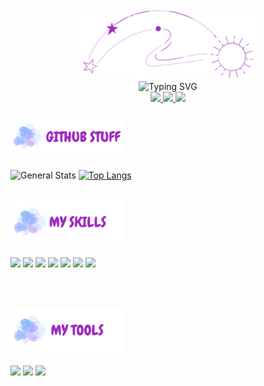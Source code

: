 <!-- HEADER AND INTRO -->

<div align="center">
  <img src="https://github.com/marqueseduarda/marqueseduarda/blob/main/github_welcome.png" width="280px" />
</div>
<div align="center">
  <img src="https://readme-typing-svg.demolab.com?font=Gloria+Hallelujah&weight=700&size=25&duration=1000&pause=1000&color=9F2CBF&center=true&vCenter=true&width=700&height=60&lines=+BEM+VINDO+AO+MEU+GITHUB+%E0%B2%8C++;EU+SOU+A+MARIA+EDUARDA+MARQUES;+UMA+ESTUDANTE+DE+PROGRAMAÇÃO+NA+ETEC...;+...E+ESCOTEIRA...;+DO+INTERIOR+DE+SÃO+PAULO" alt="Typing SVG" />
</div>

<!-- END HEADER AND INTRO -->

<!-- CONTACT ME -->

<div align="center">
  <a href="https://www.linkedin.com/in/marques-maria/">
    <img src="https://img.shields.io/badge/LinkedIn-281259?style=for-the-badge&logo=linkedin&logoColor=white"  target="_blank"/>
  </a>

  <a href="https://www.instagram.com/dudssmarques/"  target="_blank">
    <img src="https://img.shields.io/badge/Instagram-281259?style=for-the-badge&logo=instagram&logoColor=white" />
  </a>

  <a href="mailto:dudinhamarques3107@gmail.com"  target="_blank">
    <img src="https://img.shields.io/badge/Gmail-281259?style=for-the-badge&logo=gmail&logoColor=white" />
  </a>
</div>

<!-- END CONTACT ME -->

<br>

<!-- GITHUB STUFF -->

<img src="https://github.com/marqueseduarda/marqueseduarda/blob/main/github_githubstuff.png" alt="GitHub Stuff" width="180px" />

![General Stats](https://github-readme-stats.vercel.app/api?username=marqueseduarda&count_private=true&show_icons=false&theme=nightowl) [![Top Langs](https://github-readme-stats.vercel.app/api/top-langs/?username=marqueseduarda&langs_count=8&layout=compact&theme=nightowl)](https://github.com/marqueseduarda/github-readme-stats)

<!-- END GITHUB STUFF -->

<br>

<!-- MY SKILLS -->
<div>
  <img src="https://github.com/marqueseduarda/marqueseduarda/blob/main/github_myskills.png" width="180px" />
</div>

<br>

<div>
  <img src="https://img.shields.io/badge/Windows-281259?style=for-the-badge&logo=windows&logoColor=white" disabled />
  
  <img src="https://img.shields.io/badge/HTML-281259?style=for-the-badge&logo=html5&logoColor=white" />

  <img src="https://img.shields.io/badge/MySQL-281259?style=for-the-badge&logo=mysql&logoColor=white" />
  
  <img src="https://img.shields.io/badge/CSS-281259?&style=for-the-badge&logo=css3&logoColor=white" />
  
  <img src="https://img.shields.io/badge/Tailwind_CSS-281259?style=for-the-badge&logo=tailwind-css&logoColor=white" />
  
  <img src="https://img.shields.io/badge/Bootstrap-281259?style=for-the-badge&logo=bootstrap&logoColor=white" />

  <img src="https://img.shields.io/badge/PHP-281259?style=for-the-badge&logo=php&logoColor=white" />
</div>

<!-- END MY SKILLS -->

<br><br>

<!-- MY TOOLS -->

<div> 
  <img src="https://github.com/marqueseduarda/marqueseduarda/blob/main/github_mytools.png" width="180px" />
</div>

<br>

<div>
  <img src="https://img.shields.io/badge/Windows-281259?style=for-the-badge&logo=windows&logoColor=white" />
  
  <img src="https://img.shields.io/badge/VISUAL%20STUDIO%20CODE-281259?style=for-the-badge&logo=visual%20studio%20code&logoColor=white" />
  
  <img src="https://img.shields.io/badge/XAMPP-281259?style=for-the-badge&logo=xampp&logoColor=white" />
</div>

<!-- END MY TOOLS -->

<!--
  O DESIGN ORIGINAL DESSE README É DE AUTORIA DA VanehSann E PODE SER ENCONTRADO NO GITHUB DELA
  GITHUB VanehSann: https://github.com/VanehSann/
-->
